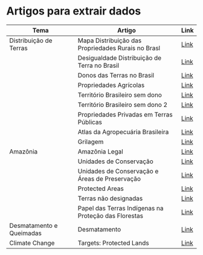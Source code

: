 # Artigos para extrair dados

|Tema|Artigo|Link|
|-|-|-|
|Distribuição de Terras|Mapa Distribuição das Propriedades Rurais no Brasl|[Link](https://climainfo.org.br/2020/05/12/mapa-do-tamanho-das-propriedades-rurais-e-retrato-da-concentracao-de-terras-no-brasil/)|
||Desigualdade Distribuição de Terra no Brasil|[Link](https://www.imaflora.org/noticia/estudo-mostra-o-mapa-da-desigualdade-da-distribuicao-de-terras-no-brasil)|
||Donos das Terras no Brasil|[Link](https://www.imaflora.org/public/media/biblioteca/1588006460-sustentabilidade_terras_agricolas.pdf)|
||Propriedades Agrícolas|[Link](https://www.oxfam.org.br/publicacao/menos-de-1-das-propriedades-agricolas-e-dona-de-quase-metade-da-area-rural-brasileira/)|
||Território Brasileiro sem dono|[Link](https://oeco.org.br/noticias/um-sexto-do-territorio-brasileiro-nao-tem-dono-aponta-estudo/)|
||Território Brasileiro sem dono 2|[Link](https://super.abril.com.br/ciencia/um-sexto-das-terras-brasileiras-e-de-propriedade-desconhecida/)|
||Propriedades Privadas em Terras Públicas|[Link](https://deolhonosruralistas.com.br/2019/07/02/brasil-tem-176-milhoes-de-hectares-de-propriedades-privadas-dentro-de-terras-publicas/)|
||Atlas da Agropecuária Brasileira|[Link](https://imaflora.blogspot.com/2019/07/atlas-da-agropecuaria-brasileira-revela.html)|
||Grilagem|[Link](https://ipam.org.br/florestas-publicas-nao-destinadas-e-grilagem/#:~:text=Florestas%20p%C3%BAblicas%20n%C3%A3o%20destinadas%20%26%20grilagem,-Na%20Amaz%C3%B4nia%2C%20cerca&text=S%C3%A3o%20as%20chamadas%20florestas%20p%C3%BAblicas,pelas%20popula%C3%A7%C3%B5es%20origin%C3%A1rias%20e%20tradicionais)|
|Amazônia|Amazônia Legal|[Link](https://oeco.org.br/dicionario-ambiental/28783-o-que-e-a-amazonia-legal/)|
||Unidades de Conservação|[Link](https://oeco.org.br/dicionario-ambiental/27099-o-que-sao-unidades-de-conservacao/)|
||Unidades de Conservação e Áreas de Preservação|[Link](https://biologiaparabiologos.com.br/unidades_conservacao_bpb/)|
||Protected Areas|[Link](https://www.iucn.org/theme/protected-areas/our-work/iucn-green-list-protected-and-conserved-areas)|
||Terras não designadas|[Link](https://ipam.org.br/bibliotecas/terras-nao-designadas-na-amazonia-legal/)|
||Papel das Terras Indígenas na Proteção das Florestas|[Link](https://mapbiomas-br-site.s3.amazonaws.com/downloads/Colecction%206/Fatos_sobre_o_Papel_das_Terras_Ind%C3%ADgenas_18.04.pdf)|
|Desmatamento e Queimadas|Desmatamento|[Link](https://ipam.org.br/cartilhas-ipam/desmatamento-em-foco/)|
|Climate Change|Targets: Protected Lands|[Link](https://www.theguardian.com/environment/2021/may/19/governments-achieve-10-year-target-of-protecting-17-percent-land-aoe)|
